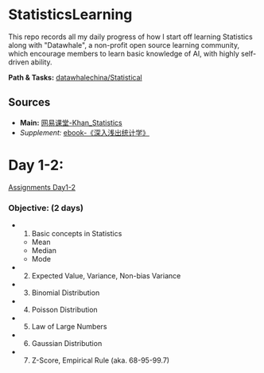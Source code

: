 # StatisticsLearning
This repo records all my daily progress of how I start off learning Statistics along with "Datawhale", a non-profit open source learning community, which encourage members to learn basic knowledge of AI, with highly self-driven ability.

**Path & Tasks:**  [datawhalechina/Statistical](https://github.com/datawhalechina/Statistical)

## Sources
- **Main:** [网易课堂-Khan_Statistics](http://open.163.com/special/Khan/khstatistics.html)
- *Supplement:* [ebook-《深入浅出统计学》](https://pan.baidu.com/s/1dCV6rrOWZU-deKxAoectGA)

# Day 1-2:
[Assignments Day1-2](https://pyabecedarian.github.io/StatisticsLearning/Day1-2.html)  

### Objective: (2 days)
  - 1. Basic concepts in Statistics  
    - Mean  
    - Median  
    - Mode  
  - 2. Expected Value, Variance, Non-bias Variance
  - 3. Binomial Distribution
  - 4. Poisson Distribution
  - 5. Law of Large Numbers  
  - 6. Gaussian Distribution  
  - 7. Z-Score, Empirical Rule (aka. 68-95-99.7)  
